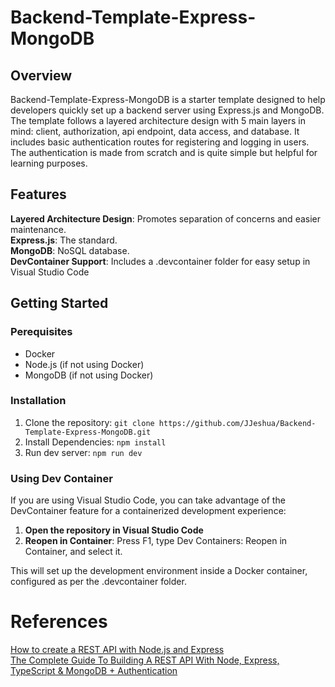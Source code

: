 # Backend-Template-Express-MongoDB
## Overview
Backend-Template-Express-MongoDB is a starter template designed to help developers quickly set up a backend server using Express.js and MongoDB. The template follows a layered architecture design with 5 main layers in mind: client, authorization, api endpoint, data access, and database. It includes basic authentication routes for registering and logging in users. The authentication is made from scratch and is quite simple but helpful for learning purposes.
## Features
**Layered Architecture Design**: Promotes separation of concerns and easier maintenance.\
**Express.js**: The standard.\
**MongoDB**: NoSQL database.\
**DevContainer Support**: Includes a .devcontainer folder for easy setup in Visual Studio Code
## Getting Started
### Perequisites
* Docker
* Node.js (if not using Docker)
* MongoDB (if not using Docker)

### Installation 
1. Clone the repository:
`git clone https://github.com/JJeshua/Backend-Template-Express-MongoDB.git`
2. Install Dependencies:
`npm install`
3. Run dev server:
`npm run dev`

### Using Dev Container
If you are using Visual Studio Code, you can take advantage of the DevContainer feature for a containerized development experience:
1. **Open the repository in Visual Studio Code**
2. **Reopen in Container**: Press F1, type Dev Containers: Reopen in Container, and select it.

This will set up the development environment inside a Docker container, configured as per the .devcontainer folder.

# References

[How to create a REST API with Node.js and Express](https://blog.postman.com/how-to-create-a-rest-api-with-node-js-and-express/)\
[The Complete Guide To Building A REST API With Node, Express, TypeScript & MongoDB + Authentication](https://www.youtube.com/watch?v=b8ZUb_Okxro "The Complete Guide To Building A REST API With Node, Express, TypeScript & MongoDB + Authentication")
